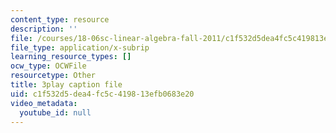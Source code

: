 ```yaml
---
content_type: resource
description: ''
file: /courses/18-06sc-linear-algebra-fall-2011/c1f532d5dea4fc5c419813efb0683e20_h9aDgvW59TU.srt
file_type: application/x-subrip
learning_resource_types: []
ocw_type: OCWFile
resourcetype: Other
title: 3play caption file
uid: c1f532d5-dea4-fc5c-4198-13efb0683e20
video_metadata:
  youtube_id: null
---
```

